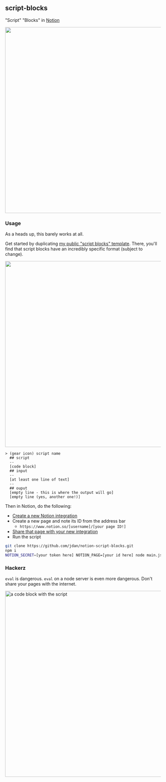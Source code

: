 ## script-blocks

"Script" "Blocks" in [Notion](https://notion.so)

<img alt="" width="600" src="https://user-images.githubusercontent.com/287268/137547890-88e955b0-e998-41f2-ad09-bdec2d5a7a15.gif">

### Usage

As a heads up, this barely works at all.

Get started by duplicating [my public "script blocks" template](https://jdan.notion.site/Script-blocks-template-cb43702f8d0e4113bce926529bd12d71). There, you'll find that script blocks have an incredibly specific format (subject to change).

<img alt="" width="600" src="https://user-images.githubusercontent.com/287268/137548463-bb371acf-0f2c-4634-8689-69af5bcea64a.png">

```
> (gear icon) script name
  ## script
  --
  [code block]
  ## input
  --
  [at least one line of text]
  --
  ## ouput
  [empty line - this is where the output will go]
  [empty line (yes, another one!)]
```

Then in Notion, do the following:

- [Create a new Notion integration](https://developers.notion.com/docs/getting-started#step-1-create-an-integration)
- Create a new page and note its ID from the address bar
  - `https://www.notion.so/[username]/[your page ID!]`
- [Share that page with your new integration](https://developers.notion.com/docs/getting-started#step-2-share-a-database-with-your-integration)
- Run the script

```sh
git clone https://github.com/jdan/notion-script-blocks.git
npm i
NOTION_SECRET=[your token here] NOTION_PAGE=[your id here] node main.js
```

### Hackerz 

`eval` is dangerous. `eval` on a node server is even more dangerous. Don't share your pages with the internet.

<img alt="a code block with the script " width="600" src="https://user-images.githubusercontent.com/287268/137547928-c1fc44fe-4eb7-47c6-bf33-fdc222d2b65c.png">
